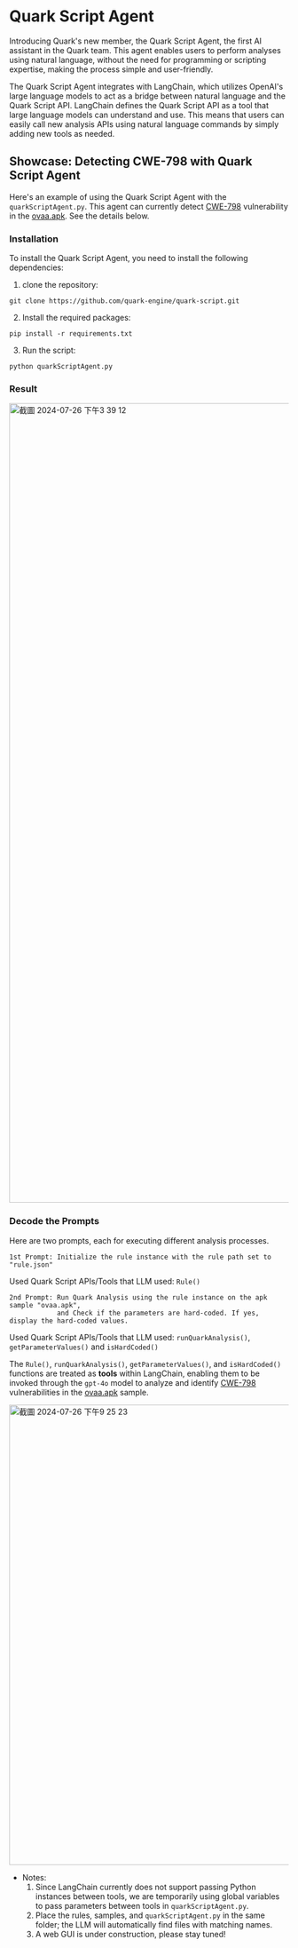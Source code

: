 # Quark Script Agent

Introducing Quark's new member, the Quark Script Agent, the first AI assistant in the Quark team. This agent enables users to perform analyses using natural language, without the need for programming or scripting expertise, making the process simple and user-friendly.

The Quark Script Agent integrates with LangChain, which utilizes OpenAI's large language models to act as a bridge between natural language and the Quark Script API. LangChain defines the Quark Script API as a tool that large language models can understand and use. This means that users can easily call new analysis APIs using natural language commands by simply adding new tools as needed.

## Showcase: Detecting CWE-798 with Quark Script Agent
Here's an example of using the Quark Script Agent with the `quarkScriptAgent.py`. This agent can currently detect [CWE-798](https://cwe.mitre.org/data/definitions/798.html) vulnerability in the [ovaa.apk](https://github.com/oversecured/ovaa). See the details below.

### Installation

To install the Quark Script Agent, you need to install the following dependencies:

1. clone the repository:
```
git clone https://github.com/quark-engine/quark-script.git
```

2. Install the required packages:
```
pip install -r requirements.txt
```

3. Run the script:
```
python quarkScriptAgent.py
```

### Result

<img width="1440" alt="截圖 2024-07-26 下午3 39 12" src="https://github.com/user-attachments/assets/9c8ba9d3-c8b5-4583-8cb8-750f8c3bf2a7">

### Decode the Prompts
Here are two prompts, each for executing different analysis processes.

```
1st Prompt: Initialize the rule instance with the rule path set to "rule.json"
```
Used Quark Script APIs/Tools that LLM used:  `Rule()`

```
2nd Prompt: Run Quark Analysis using the rule instance on the apk sample "ovaa.apk", 
            and Check if the parameters are hard-coded. If yes, display the hard-coded values.
```
Used Quark Script APIs/Tools that LLM used: `runQuarkAnalysis()`, `getParameterValues()` and `isHardCoded()`

The `Rule()`, `runQuarkAnalysis()`, `getParameterValues()`, and `isHardCoded()` functions are treated as **tools** within LangChain, enabling them to be invoked through the `gpt-4o` model to analyze and identify [CWE-798](https://cwe.mitre.org/data/definitions/798.html) vulnerabilities in the [ovaa.apk](https://github.com/oversecured/ovaa) sample.

<img width="829" alt="截圖 2024-07-26 下午9 25 23" src="https://github.com/user-attachments/assets/14de8563-e52e-4bdc-9960-ec73cbd10ada">


* Notes: 
  1. Since LangChain currently does not support passing Python instances between tools, we are temporarily using global variables to pass parameters between tools in `quarkScriptAgent.py`.
  2. Place the rules, samples, and `quarkScriptAgent.py` in the same folder; the LLM will automatically find files with matching names.
  3. A web GUI is under construction, please stay tuned!
